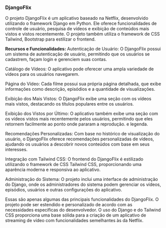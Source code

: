 ### DjangoFlix

O projeto DjangoFlix é um aplicativo baseado na Netflix, desenvolvido utilizando o framework Django em Python. Ele oferece funcionalidades de controle de usuário, pesquisa de vídeos e exibição de conteúdos mais vistos e vistos recentemente. O projeto também utiliza o framework de CSS Tailwind, Bootstrap para estilizar o frontend.

<b>Recursos e Funcionalidades:</b>
Autenticação de Usuário: O DjangoFlix possui um sistema de autenticação de usuário, permitindo que os usuários se cadastrem, façam login e gerenciem suas contas.

Catálogo de Vídeos: O aplicativo pode oferecer uma ampla variedade de vídeos para os usuários navegarem. 

Página do Vídeo: Cada filme possui sua própria página detalhada, que exibe informações como descrição, episódios e a quantidade de visualizações.

Exibição dos Mais Vistos: O DjangoFlix exibe uma seção com os vídeos mais vistos, destacando os títulos populares entre os usuários.

Exibição dos Vistos por Último: O aplicativo também exibe uma seção com os vídeos vistos mais recentemente pelos usuários, permitindo que eles retornem facilmente ao ponto onde pararam a reprodução.
 e legenda.

Recomendações Personalizadas: Com base no histórico de visualização do usuário, o DjangoFlix oferece recomendações personalizadas de vídeos, ajudando os usuários a descobrir novos conteúdos com base em seus interesses.

Integração com Tailwind CSS: O frontend do DjangoFlix é estilizado utilizando o framework de CSS Tailwind CSS, proporcionando uma aparência moderna e responsiva ao aplicativo.

Administração do Sistema: O projeto inclui uma interface de administração do Django, onde os administradores do sistema podem gerenciar os vídeos, episódios, usuários e outras configurações do aplicativo.

Essas são apenas algumas das principais funcionalidades do DjangoFlix. O projeto pode ser estendido e personalizado de acordo com as necessidades específicas do desenvolvedor. O uso do Django e do Tailwind CSS proporciona uma base sólida para a criação de um aplicativo de streaming de vídeo com funcionalidades semelhantes às da Netflix.
